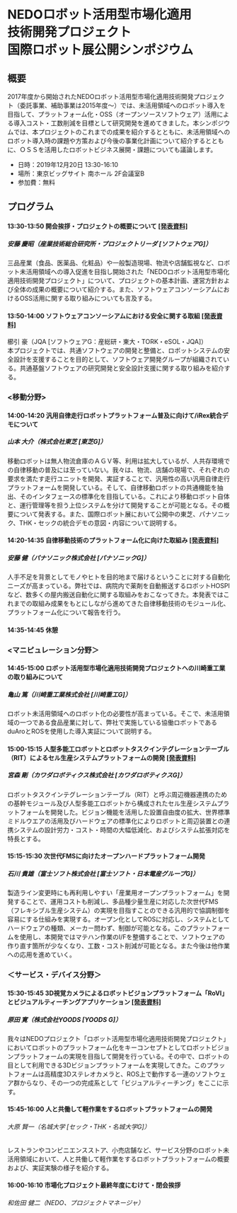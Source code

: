 # NEDOロボット活用型市場化適用<br/>技術開発プロジェクト<br/>国際ロボット展公開シンポジウム


## 概要
2017年度から開始されたNEDOロボット活用型市場化適用技術開発プロジェクト（委託事業、補助事業は2015年度～）では、未活用領域へのロボット導入を目指して、プラットフォーム化・OSS（オープンソースソフトウェア）活用による導入コスト・工数削減を目標として研究開発を進めてきました。本シンポジウムでは、本プロジェクトのこれまでの成果を紹介するとともに、未活用領域へのロボット導入時の課題や方策および今後の事業化計画について紹介するとともに、ＯＳＳを活用したロボットビジネス展開・課題についても議論します。

- 日時：2019年12月20日 13:30-16:10 
- 場所：東京ビッグサイト 南ホール 2F会議室B
- 参加費：無料

## プログラム

#### 13:30-13:50 開会挨拶・プロジェクトの概要について [[発表資料]](191220_irex_Ando.pdf)
##### 安藤 慶昭（産業技術総合研究所・プロジェクトリーダ [ソフトウェアG]）<br/>
三品産業（食品、医薬品、化粧品）や一般製造現場、物流や店舗監視など、ロボット未活用領域への導入促進を目指し開始された「NEDOロボット活用型市場化適用技術開発プロジェクト」について、プロジェクトの基本計画、運営方針および全体の成果の概要について紹介する。また、ソフトウェアコンソーシアムにおけるOSS活用に関する取り組みについても言及する。

#### 13:50-14:00 ソフトウェアコンソーシアムにおける安全に関する取組 [[発表資料]](191220_irex_JQA.pdf)
櫛引 豪（JQA [ソフトウェアG：産総研・東大・TORK・eSOL・JQA]）<br/>
本プロジェクトでは、共通ソフトウェアの開発と整備と、ロボットシステムの安全設計を支援することを目的として、ソフトウェア開発グループが組織されている。共通基盤ソフトウェアの研究開発と安全設計支援に関する取り組みを紹介する。

### <移動分野>

#### 14:00-14:20 汎用自律走行ロボットプラットフォーム普及に向けて/iRex統合デモについて
##### 山本 大介（株式会社東芝 [東芝G]）<br/>
移動ロボットは無人物流倉庫のＡＧＶ等、利用は拡大しているが、人共存環境での自律移動の普及には至っていない。我々は、物流、店舗の現場で、それぞれの要求を満たす走行ユニットを開発、実証することで、汎用性の高い汎用自律走行プラットフォームを開発している。そして、自律移動ロボットの共通機能を抽出、そのインタフェースの標準化を目指している。これにより移動ロボット自体と、運行管理等を担う上位システムを分けて開発することが可能となる。その概要について発表する。また、国際ロボット展において公開中の東芝、パナソニック、THK・セックの統合デモの意図・内容について説明する。

#### 14:20-14:35 自律移動技術のプラットフォーム化に向けた取組み [[発表資料]](191220_irex_Panasonic.pdf)
##### 安藤 健（パナソニック株式会社 [パナソニックG]）<br/>
人手不足を背景としてモノやヒトを目的地まで届けるということに対する自動化ニーズが高まっている。弊社では、病院内で薬剤を自動搬送するロボットHOSPIなど、数多くの屋内搬送自動化に関する取組みをおこなってきた。本発表ではこれまでの取組み成果をもとにしながら進めてきた自律移動技術のモジュール化、プラットフォーム化について報告を行う。

#### 14:35-14:45 休憩

### <マニピュレーション分野＞

#### 14:45-15:00 ロボット活用型市場化適用技術開発プロジェクトへの川崎重工業の取り組みについて
##### 亀山  篤（川崎重工業株式会社 [川崎重工G]）<br/>
ロボット未活用領域へのロボット化の必要性が高まっている。そこで、未活用領域の一つである食品産業に対して、弊社で実施している協働ロボットであるduAroとROSを使用した導入実証について説明する。

#### 15:00-15:15 人型多能工ロボットとロボットタスクインテグレーションテーブル（RIT）によるセル生産システムプラットフォームの開発 [[発表資料]](191220_irex_Kawada.pdf)
##### 宮森 剛（カワダロボティクス株式会社 [カワダロボティクスG]）<br/>
ロボットタスクインテグレーションテーブル（RIT）と呼ぶ周辺機器連携のための基幹モジュール及び人型多能工ロボットから構成されたセル生産システムプラットフォームを開発した。ビジョン機能を活用した設置自由度の拡大、世界標準ミドルウエアの活用及びハードウェアの標準化によりロボットと周辺装置との連携システムの設計労力・コスト・時間の大幅低減化、およびシステム拡張対応を特長とする。

#### 15:15-15:30 次世代FMSに向けたオープンハードプラットフォーム開発
##### 石川 貴雄（富士ソフト株式会社 [富士ソフト・日本電産グループG]）<br/>
製造ライン変更時にも再利用しやすい「産業用オープンプラットフォーム」を開発することで、運用コストも削減し、多品種少量生産に対応した次世代FMS（フレキシブル生産システム）の実現を目指すことのできる汎用的で協調制御を容易にする仕組みを実現する。オープン化としてROSに対応し、システムとしてハードウェアの種類、メーカー問わず、制御が可能となる。このプラットフォームを使用し、本開発ではマテハン作業のI/Fを整備することで、ソフトウェアの作り直す箇所が少なくなり、工数・コスト削減が可能となる。また今後は他作業への応用を進めていく。

### ＜サービス・デバイス分野＞

#### 15:30-15:45  3D視覚カメラによるロボットビジョンプラットフォーム「RoVI」とビジュアルティーチングアプリケーション [[発表資料]](191220_irex_YOODS.pdf)
##### 原田 寛（株式会社YOODS [YOODS G]）<br/>
我々はNEDOプロジェクト「ロボット活用型市場化適用技術開発プロジェクト」においてロボットのプラットフォーム化をキーコンセプトとしてロボットビジョンプラットフォームの実現を目指して開発を行っている。その中で、ロボットの目として利用できる3Dビジョンプラットフォームを実現してきた。このプラットフォームは高精度3Dステレオカメラと、ROS上で動作する一連のソフトウェア群からなり、その一つの完成系として「ビジュアルティーチング」をここに示す。

#### 15:45-16:00 人と共働して軽作業をするロボットプラットフォームの開発
###### 大原 賢一（名城大学 [セック・THK・名城大学G]）<br/>
レストランやコンビニエンスストア、小売店舗など、サービス分野のロボット未活用領域において、人と共働して軽作業をするロボットプラットフォームの概要および、実証実験の様子を紹介する。

#### 16:00-16:10 市場化プロジェクト最終年度にむけて・閉会挨拶
###### 和佐田 健二（NEDO、プロジェクトマネージャ）
